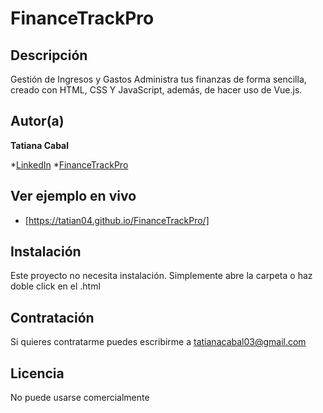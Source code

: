 # FinanceTrackPro

## Descripción
Gestión de Ingresos y Gastos Administra tus finanzas de forma sencilla, creado con HTML, CSS Y JavaScript, además, de hacer uso de Vue.js.

## Autor(a)
**Tatiana Cabal**

*[LinkedIn](https://www.linkedin.com/in/ingtatiana/)
*[FinanceTrackPro](http://127.0.0.7:5500/index.html)

## Ver ejemplo en vivo
- [https://tatian04.github.io/FinanceTrackPro/]

## Instalación 
Este proyecto no necesita instalación. Simplemente abre la carpeta o haz doble click en el .html

## Contratación
Si quieres contratarme puedes escribirme a tatianacabal03@gmail.com

## Licencia
No puede usarse comercialmente
